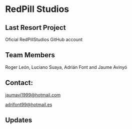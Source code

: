 # RedPill Studios
## Last Resort Project

Oficial RedPillStudios GitHub account

## Team Members

Roger León, 
Luciano Suaya,
Adrián Font and
Jaume Avinyó

## Contact:

jaumavi1999@hotmail.com

adrifont99@hotmail.es

## Updates

